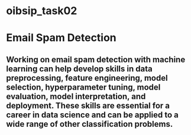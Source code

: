# oibsip_task02
# Email Spam Detection
## Working on email spam detection with machine learning can help develop skills in data preprocessing, feature engineering, model selection, hyperparameter tuning, model evaluation, model interpretation, and deployment. These skills are essential for a career in data science and can be applied to a wide range of other classification problems.
